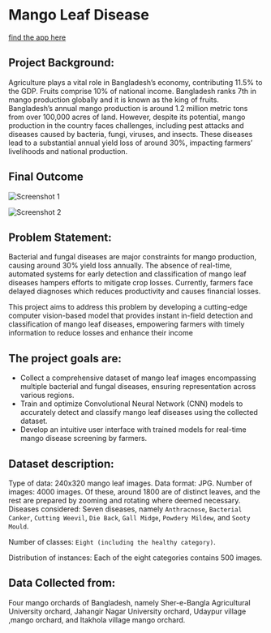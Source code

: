 # Mango Leaf Disease 

[find the app here](https://mango-leaf-disease-spdjczea97u4mcahvwr4ng.streamlit.app/)

## Project Background:

Agriculture plays a vital role in Bangladesh’s economy, contributing 11.5% to the GDP. Fruits comprise 10% of national income. Bangladesh ranks 7th in mango production globally and it is known as the king of fruits. Bangladesh’s annual mango production is around 1.2 million metric tons from over 100,000 acres of land. However, despite its potential, mango production in the country faces challenges, including pest attacks and diseases caused by bacteria, fungi, viruses, and insects. These diseases lead to a substantial annual yield loss of around 30%, impacting farmers’ livelihoods and national production.

## Final Outcome 

![Screenshot 1](https://github.com/gbiamgaurav/mango-leaf-disease/assets/81230208/5f3457df-ffab-4022-a50e-2e117b92496b)


![Screenshot 2](https://github.com/gbiamgaurav/mango-leaf-disease/assets/81230208/35db0bfb-0c0e-4cc7-a6c8-768b27b810ef)


## Problem Statement:

Bacterial and fungal diseases are major constraints for mango production, causing around 30% yield loss annually. The absence of real-time, automated systems for early detection and classification of mango leaf diseases hampers efforts to mitigate crop losses. Currently, farmers face delayed diagnoses which reduces productivity and causes financial losses.

This project aims to address this problem by developing a cutting-edge computer vision-based model that provides instant in-field detection and classification of mango leaf diseases, empowering farmers with timely information to reduce losses and enhance their income

## The project goals are:

* Collect a comprehensive dataset of mango leaf images encompassing multiple bacterial and fungal diseases, ensuring representation across various regions.
* Train and optimize Convolutional Neural Network (CNN) models to accurately detect and classify mango leaf diseases using the collected dataset.
* Develop an intuitive user interface with trained models for real-time mango disease screening by farmers.

## Dataset description:

Type of data: 240x320 mango leaf images.
Data format: JPG.
Number of images: 4000 images. Of these, around 1800 are of distinct leaves, and the rest
are prepared by zooming and rotating where deemed necessary.
Diseases considered: Seven diseases, namely `Anthracnose`, `Bacterial Canker`, `Cutting Weevil`, `Die Back`, `Gall Midge`, `Powdery Mildew`, and `Sooty Mould`.

Number of classes: `Eight (including the healthy category)`.

Distribution of instances: Each of the eight categories contains 500 images.


## Data Collected from: 
Four mango orchards of Bangladesh, namely Sher-e-Bangla Agricultural University orchard, 
Jahangir Nagar University orchard, Udaypur village ,mango orchard, and 
Itakhola village mango orchard.








